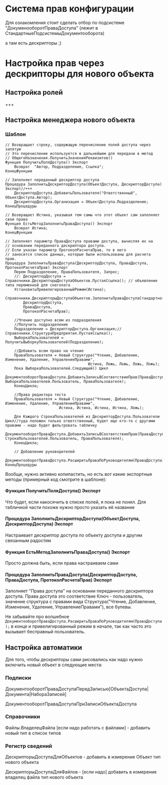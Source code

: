 # Система прав конфигурации

Для ознакомления стоит сделать отбор по подсистеме "ДокуменооборотПраваДоступа" (лежит в СтандартныеПодсистемыДокументооборота)

а там есть дескрипторы ;)

# Настройка прав через дескрипторы для нового объекта

## Настройка ролей

+++

## Настройка менеджера нового объекта

### Шаблон

```
// Возвращает строку, содержащую перечисление полей доступа через запятую
// Это перечисление используется в дальнейшем для передачи в метод
// ОбщегоНазначения.ПолучитьЗначенияРеквизитов()
Функция ПолучитьПоляДоступа() Экспорт
    Возврат  "Автор, Подразделение, Ссылка";
КонецФункции

// Заполняет переданный дескриптор доступа
Процедура ЗаполнитьДескрипторДоступа(ОбъектДоступа, ДескрипторДоступа) Экспорт//+++
    ДескрипторДоступа.ДобавитьПользователя("Ответственный", ОбъектДоступа.Автор);
    ДескрипторДоступа.Организация = ОбъектДоступа.Подразделение;
КонецПроцедуры

// Возвращает Истина, указывая тем самы что этот объект сам заполняет свои права
Функция ЕстьМетодЗаполнитьПраваДоступа() Экспорт
    Возврат Истина;
КонецФункции

// Заполняет параметр ПраваДоступа правами доступа, вычисляя их на
// основании переданного дескриптора доступа.
// Если указан параметр ПротоколРасчетаПрав, то в него
// заносится список данных, которые были использованы для расчета прав.
Процедура ЗаполнитьПраваДоступа(ДескрипторДоступа, ПраваДоступа, ПротоколРасчетаПрав) Экспорт
    Перем Подразделение, ПраваПользователя, Запрос;
    //: ДескрипторДоступа = Справочники.ДескрипторыДоступаОбъектов.ПустаяСсылка(); // объявление типа переменной для снегопата
    УстановитьПривилегированныйРежим(Истина);
    Справочники.ДескрипторыДоступаОбъектов.ЗаполнитьПраваДоступаСтандартно(
        ДескрипторДоступа,
        ПраваДоступа,
        ПротоколРасчетаПрав);

    //Чтение доступно всем из подразделения
    //Получить подразделение
    Подразделение = ДескрипторДоступа.Организация;//Справочники.СтруктураПредприятия.ПустаяСсылка();
    ВыборкаПользователей = ПолучитьВыборкуПользователей(Подразделение);

    //Добавить всем право на чтение
    ПраваПользователя = Новый Структура("Чтение, Добавление, Изменение, Удаление, УправлениеПравами",
                                     Истина, Ложь, Ложь, Ложь, Ложь);
    Пока ВыборкаПользователей.Следующий() Цикл
        ДокументооборотПраваДоступа.ДобавитьЗаписьВСоответствиеПрав(ПраваДоступа, ВыборкаПользователей.Пользователь, ПраваПользователя);
    КонецЦикла;

    //Права редактора теста
    ПраваПользователя = Новый Структура("Чтение, Добавление, Изменение, Удаление, УправлениеПравами",
                        Истина, Истина, Истина, Истина, Ложь);

    Для Каждого СтрокаПользователей из ДескрипторДоступа.Пользователи Цикл//туда положен только ответственный, будет еще кто-то с другими правами - надо будет фильтровать табличку
        ДокументооборотПраваДоступа.ДобавитьЗаписьВСоответствиеПрав(ПраваДоступа, СтрокаПользователей.Пользователь, ПраваПользователя);
    КонецЦикла;

    // Добавление руководителей
    ДокументооборотПраваДоступа.РасширитьПраваПоРуководителям(ПраваДоступа);
КонецПроцедуры
```

Вообще, нужно активно копипастить, но есть вот какие экспортные методы (примерный код смотрите в шаблоне):

#### Функция ПолучитьПоляДоступа() Экспорт

Что будет, если накосячить в списке полей, я пока не понял. Для табличной части похоже нужно просто указать её название

#### Процедура ЗаполнитьДескрипторДоступа(ОбъектДоступа, ДескрипторДоступа) Экспорт

Настраивает дескриптор доступа по объекту доступа и другим связанным радостям

#### Функция ЕстьМетодЗаполнитьПраваДоступа() Экспорт

Просто должна быть, если права настраиваем сами

#### Процедура ЗаполнитьПраваДоступа(ДескрипторДоступа, ПраваДоступа, ПротоколРасчетаПрав) Экспорт

Заполняет "Права доступа" на основании переданного дескриптора доступа. Права доступа это соответствие Ключ - пользователь, значение структура с правами вида Структура("Чтение, Добавление, Изменение, Удаление, УправлениеПравами"), все булевы.

Не забывайте про волшебное `ДокументооборотПраваДоступа.РасширитьПраваПоРуководителям(ПраваДоступа);` в конце и привелигированный режим в начале, так как часто это вызывает бесправный пользователь.

## Настройка автоматики

Для того, чтобы дескрипторы сами рисовались как надо нужно включить новый объект в следующие места:

### Подписки

ДокументооборотПраваДоступаПередЗаписью[ОбъектаДоступа|Документа|НабораЗаписей]

ДокументооборотПраваДоступаПриЗаписиОбъектаДоступа

### Справочники

Файлы.ВладелецФайла [если надо работать с файлами] - добавить новый тип в список типов

### Регистр сведений

ДескрипторыДоступаДляОбъектов - добавить в измерение Объект тип нового объекта

ДескрипторыДоступаДляФайлов - [если надо] добавить в измерение владелец файла тип нового объекта
